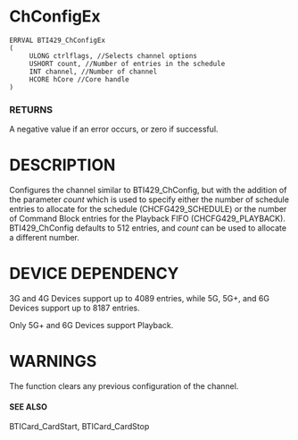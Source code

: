 # **ChConfigEx**

```
ERRVAL BTI429_ChConfigEx
(
     ULONG ctrlflags, //Selects channel options
     USHORT count, //Number of entries in the schedule
     INT channel, //Number of channel
     HCORE hCore //Core handle
)
```
### **RETURNS**

A negative value if an error occurs, or zero if successful.

# **DESCRIPTION**

Configures the channel similar to BTI429\_ChConfig, but with the addition of the parameter *count* which is used to specify either the number of schedule entries to allocate for the schedule (CHCFG429\_SCHEDULE) or the number of Command Block entries for the Playback FIFO (CHCFG429\_PLAYBACK). BTI429\_ChConfig defaults to 512 entries, and *count* can be used to allocate a different number.

# **DEVICE DEPENDENCY**

3G and 4G Devices support up to 4089 entries, while 5G, 5G+, and 6G Devices support up to 8187 entries.

Only 5G+ and 6G Devices support Playback.

# **WARNINGS**

The function clears any previous configuration of the channel.

#### **SEE ALSO**

BTICard\_CardStart, BTICard\_CardStop